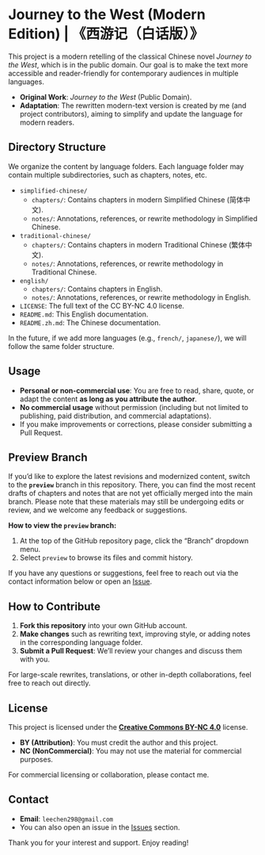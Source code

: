 # Journey to the West (Modern Edition) | 《西游记（白话版）》

This project is a modern retelling of the classical Chinese novel *Journey to the West*, which is in the public domain. Our goal is to make the text more accessible and reader-friendly for contemporary audiences in multiple languages.

- **Original Work**: *Journey to the West* (Public Domain).
- **Adaptation**: The rewritten modern-text version is created by me (and project contributors), aiming to simplify and update the language for modern readers.

## Directory Structure

We organize the content by language folders. Each language folder may contain multiple subdirectories, such as chapters, notes, etc.

- `simplified-chinese/`
  - `chapters/`: Contains chapters in modern Simplified Chinese (简体中文).
  - `notes/`: Annotations, references, or rewrite methodology in Simplified Chinese.
- `traditional-chinese/`
  - `chapters/`: Contains chapters in modern Traditional Chinese (繁体中文).
  - `notes/`: Annotations, references, or rewrite methodology in Traditional Chinese.
- `english/`
  - `chapters/`: Contains chapters in English.
  - `notes/`: Annotations, references, or rewrite methodology in English.
- `LICENSE`: The full text of the CC BY-NC 4.0 license.
- `README.md`: This English documentation.
- `README.zh.md`: The Chinese documentation.

In the future, if we add more languages (e.g., `french/`, `japanese/`), we will follow the same folder structure.

## Usage

- **Personal or non-commercial use**: You are free to read, share, quote, or adapt the content **as long as you attribute the author**.
- **No commercial usage** without permission (including but not limited to publishing, paid distribution, and commercial adaptations).
- If you make improvements or corrections, please consider submitting a Pull Request.

## Preview Branch

If you’d like to explore the latest revisions and modernized content, switch to the **`preview`** branch in this repository. There, you can find the most recent drafts of chapters and notes that are not yet officially merged into the main branch. Please note that these materials may still be undergoing edits or review, and we welcome any feedback or suggestions.

**How to view the `preview` branch:**

1. At the top of the GitHub repository page, click the “Branch” dropdown menu.
2. Select `preview` to browse its files and commit history.

If you have any questions or suggestions, feel free to reach out via the contact information below or open an [Issue](https://github.com/leechen298/journey-to-the-west/issues).

## How to Contribute

1. **Fork this repository** into your own GitHub account.
2. **Make changes** such as rewriting text, improving style, or adding notes in the corresponding language folder.
3. **Submit a Pull Request**: We’ll review your changes and discuss them with you.

For large-scale rewrites, translations, or other in-depth collaborations, feel free to reach out directly.

## License

This project is licensed under the [**Creative Commons BY-NC 4.0**](https://creativecommons.org/licenses/by-nc/4.0/) license.

- **BY (Attribution)**: You must credit the author and this project.
- **NC (NonCommercial)**: You may not use the material for commercial purposes.

For commercial licensing or collaboration, please contact me.

## Contact

- **Email**: `leechen298@gmail.com`
- You can also open an issue in the [Issues](https://github.com/leechen298/journey-to-the-west/issues) section.

Thank you for your interest and support. Enjoy reading!
